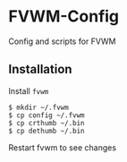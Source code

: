 # FVWM-Config
Config and scripts for FVWM


Installation
------------

Install `fvwm`

    $ mkdir ~/.fvwm
    $ cp config ~/.fvwm
    $ cp crthumb ~/.bin
    $ cp dethumb ~/.bin

Restart fvwm to see changes
